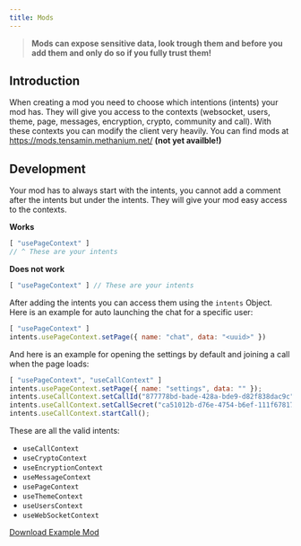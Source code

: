```yaml
---
title: Mods
---
```


> **Mods can expose sensitive data, look trough them and before you add them and only do so if you fully trust them!**

## Introduction
When creating a mod you need to choose which intentions (intents) your mod has.
They will give you access to the contexts (websocket, users, theme, page, messages, encryption, crypto, community and call). With these contexts you can modify the client very heavily.
You can find mods at https://mods.tensamin.methanium.net/ **(not yet availble!)**

## Development
Your mod has to always start with the intents, you cannot add a comment after the intents but under the intents. They will give your mod easy access to the contexts.

**Works**
```js
[ "usePageContext" ]
// ^ These are your intents
```

**Does not work**
```js
[ "usePageContext" ] // These are your intents
```

After adding the intents you can access them using the `intents` Object.
Here is an example for auto launching the chat for a specific user:
```js
[ "usePageContext" ]
intents.usePageContext.setPage({ name: "chat", data: "<uuid>" })
```

And here is an example for opening the settings by default and joining a call when the page loads:
```js
[ "usePageContext", "useCallContext" ]
intents.usePageContext.setPage({ name: "settings", data: "" });
intents.useCallContext.setCallId("877778bd-bade-428a-bde9-d82f838dac9c");
intents.useCallContext.setCallSecret("ca51012b-d76e-4754-b6ef-111f67817b62");
intents.useCallContext.startCall();
```

These are all the valid intents:
- `useCallContext`
- `useCryptoContext`
- `useEncryptionContext`
- `useMessageContext`
- `usePageContext`
- `useThemeContext`
- `useUsersContext`
- `useWebSocketContext`

[Download Example Mod](https://tensamin.methanium.net/example-mod.json)